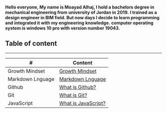 **Hello everyone, My name is Moayad Alhaj, I hold a bachelors degree in mechanical engineering from university of Jordan in 2019.**
**I trained as a design engineer in BIM field. But now days I decide to learn programming and integrated it with my engineering knowledge.** 
**computer operating system is windows 10 pro with version number 19043.**



## Table of content
--------

| # | Content |
| ----------- | ----------- |
| Growth Mindset | [Growth Mindset](https://moayadalhaj.github.io/reading-notes/Growthmindset) |
| Markdown Lnguage | [Markdown Lnguage](https://moayadalhaj.github.io/reading-notes/Markdown) |
| Github | [What is Github?](https://moayadalhaj.github.io/reading-notes/Github) |
| Git | [What is Git?](https://moayadalhaj.github.io/reading-notes/Git) |
| JavaScript | [What is JavaScript?](https://moayadalhaj.github.io/reading-notes/read04) |
